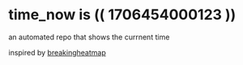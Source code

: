 # time_now is (( 1706454000123 ))

an automated repo that shows the currnent time

inspired by [breakingheatmap](https://github.com/breakingheatmap/breakingheatmap)